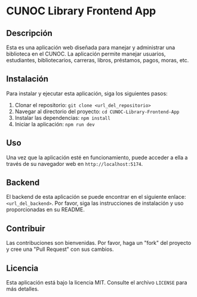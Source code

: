 # CUNOC Library Frontend App

## Descripción
Esta es una aplicación web diseñada para manejar y administrar una biblioteca en el CUNOC. La aplicación permite manejar usuarios, estudiantes, bibliotecarios, carreras, libros, préstamos, pagos, moras, etc.

## Instalación
Para instalar y ejecutar esta aplicación, siga los siguientes pasos:

1. Clonar el repositorio: `git clone <url_del_repositorio>`
2. Navegar al directorio del proyecto: `cd CUNOC-Library-Frontend-App`
3. Instalar las dependencias: `npm install`
4. Iniciar la aplicación: `npm run dev`

## Uso
Una vez que la aplicación esté en funcionamiento, puede acceder a ella a través de su navegador web en `http://localhost:5174`.

## Backend
El backend de esta aplicación se puede encontrar en el siguiente enlace: `<url_del_backend>`. Por favor, siga las instrucciones de instalación y uso proporcionadas en su README.

## Contribuir
Las contribuciones son bienvenidas. Por favor, haga un "fork" del proyecto y cree una "Pull Request" con sus cambios.

## Licencia
Esta aplicación está bajo la licencia MIT. Consulte el archivo `LICENSE` para más detalles.